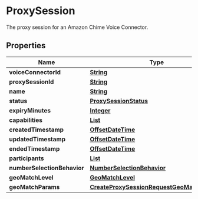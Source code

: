 

# ProxySession

The proxy session for an Amazon Chime Voice Connector.

## Properties

| Name | Type | Description | Notes |
|------------ | ------------- | ------------- | -------------|
|**voiceConnectorId** | [**String**](String.md) |  |  [optional] |
|**proxySessionId** | [**String**](String.md) |  |  [optional] |
|**name** | [**String**](String.md) |  |  [optional] |
|**status** | [**ProxySessionStatus**](ProxySessionStatus.md) |  |  [optional] |
|**expiryMinutes** | [**Integer**](Integer.md) |  |  [optional] |
|**capabilities** | [**List**](List.md) |  |  [optional] |
|**createdTimestamp** | [**OffsetDateTime**](OffsetDateTime.md) |  |  [optional] |
|**updatedTimestamp** | [**OffsetDateTime**](OffsetDateTime.md) |  |  [optional] |
|**endedTimestamp** | [**OffsetDateTime**](OffsetDateTime.md) |  |  [optional] |
|**participants** | [**List**](List.md) |  |  [optional] |
|**numberSelectionBehavior** | [**NumberSelectionBehavior**](NumberSelectionBehavior.md) |  |  [optional] |
|**geoMatchLevel** | [**GeoMatchLevel**](GeoMatchLevel.md) |  |  [optional] |
|**geoMatchParams** | [**CreateProxySessionRequestGeoMatchParams**](CreateProxySessionRequestGeoMatchParams.md) |  |  [optional] |



